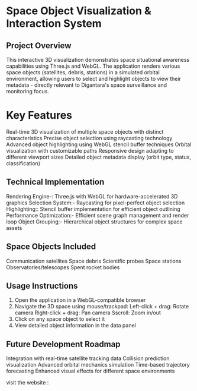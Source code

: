 # Space Object Visualization & Interaction System

## Project Overview
This interactive 3D visualization demonstrates space situational awareness capabilities using Three.js and WebGL. The application renders various space objects (satellites, debris, stations) in a simulated orbital environment, allowing users to select and highlight objects to view their metadata - directly relevant to Digantara's space surveillance and monitoring focus.

# Key Features
 Real-time 3D visualization of multiple space objects with distinct characteristics
 Precise object selection using raycasting technology
 Advanced object highlighting using WebGL stencil buffer techniques
 Orbital visualization with customizable paths
 Responsive design adapting to different viewport sizes
 Detailed object metadata display (orbit type, status, classification)

## Technical Implementation
Rendering Engine-: Three.js with WebGL for hardware-accelerated 3D graphics
Selection System:- Raycasting for pixel-perfect object selection
Highlighting:: Stencil buffer implementation for efficient object outlining
Performance Optimization:- Efficient scene graph management and render loop
Object Grouping:- Hierarchical object structures for complex space assets

## Space Objects Included
 Communication satellites
 Space debris
 Scientific probes
 Space stations
 Observatories/telescopes
 Spent rocket bodies

## Usage Instructions
1. Open the application in a WebGL-compatible browser
2. Navigate the 3D space using mouse/trackpad:
   Left-click + drag: Rotate camera
    Right-click + drag: Pan camera
    Sscroll: Zoom in/out
3. Click on any space object to select it
4. View detailed object information in the data panel

## Future Development Roadmap
 Integration with real-time satellite tracking data
 Collision prediction visualization
 Advanced orbital mechanics simulation
 Time-based trajectory forecasting
 Enhanced visual effects for different space environments

visit the website : 